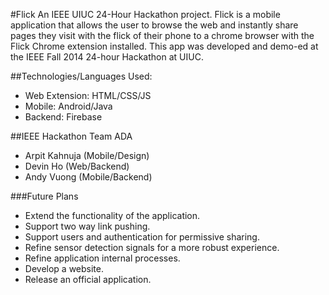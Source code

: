 #Flick
An IEEE UIUC 24-Hour Hackathon project. Flick is a mobile application that allows the user to browse the web and instantly share pages they visit with the flick of their phone to a chrome browser with the Flick Chrome extension installed. This app was developed and demo-ed at the IEEE Fall 2014 24-hour Hackathon at UIUC. 

##Technologies/Languages Used:
* Web Extension: HTML/CSS/JS
* Mobile: Android/Java
* Backend: Firebase

##IEEE Hackathon Team ADA
* Arpit Kahnuja (Mobile/Design)
* Devin Ho (Web/Backend)
* Andy Vuong (Mobile/Backend)
 
###Future Plans
* Extend the functionality of the application.
* Support two way link pushing.
* Support users and authentication for permissive sharing.
* Refine sensor detection signals for a more robust experience.
* Refine application internal processes.
* Develop a website.
* Release an official application.



